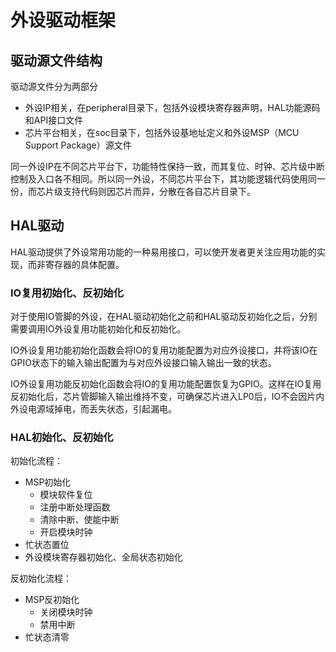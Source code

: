 # 外设驱动框架

## 驱动源文件结构

驱动源文件分为两部分

- 外设IP相关，在peripheral目录下，包括外设模块寄存器声明，HAL功能源码和API接口文件
- 芯片平台相关，在soc目录下，包括外设基地址定义和外设MSP（MCU Support Package）源文件

同一外设IP在不同芯片平台下，功能特性保持一致，而其复位、时钟、芯片级中断控制及入口各不相同。所以同一外设，不同芯片平台下，其功能逻辑代码使用同一份，而芯片级支持代码则因芯片而异，分散在各自芯片目录下。

## HAL驱动

HAL驱动提供了外设常用功能的一种易用接口，可以使开发者更关注应用功能的实现，而非寄存器的具体配置。

### IO复用初始化、反初始化

对于使用IO管脚的外设，在HAL驱动初始化之前和HAL驱动反初始化之后，分别需要调用IO外设复用功能初始化和反初始化。

IO外设复用功能初始化函数会将IO的复用功能配置为对应外设接口，并将该IO在GPIO状态下的输入输出配置为与对应外设接口输入输出一致的状态。

IO外设复用功能反初始化函数会将IO的复用功能配置恢复为GPIO。这样在IO复用反初始化后，芯片管脚输入输出维持不变，可确保芯片进入LP0后，IO不会因片内外设电源域掉电，而丢失状态，引起漏电。

### HAL初始化、反初始化

初始化流程：

- MSP初始化
  - 模块软件复位
  - 注册中断处理函数
  - 清除中断、使能中断
  - 开启模块时钟
- 忙状态置位
- 外设模块寄存器初始化、全局状态初始化

反初始化流程：

- MSP反初始化
  - 关闭模块时钟
  - 禁用中断
- 忙状态清零

